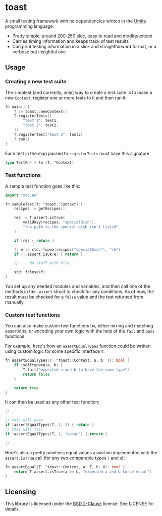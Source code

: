 # toast

A small testing framework with no dependencies written in
the [Umka](https://github.com/vtereshkov/umka-lang) programming language.

- Pretty simple; around 200-250 sloc, easy to read and modify/extend
- Carries timing information and keeps track of test results
- Can print testing information in a slick and straightforward format, or a verbose but insightful one

## Usage

### Creating a new test suite

The simplest (and currently, only) way to create a test suite is to make a new `Context`,
register one or more tests to it and then run it:

```go
fn main() {
    T := toast::newContext()
    T.registerTests({
        "test 1": test1,
        "test 2": test2,
    })
    T.registerTest("test 3", test3)
    T.run()
}
```

Each test in the map passed to `registerTests` must have this signature:
```go
type TestFn* = fn (T: ^Context)
```

### Test functions

A sample test function goes like this:

```go
import "std.um"

fn sampleTest(T: ^toast::Context) {
    recipes := getRecipes()

    res := T.assert.isTrue(
        validkey(recipes, "specialDish"),
        "the path to the special dish isn't listed"
    )

    if !res { return }

    f, e := std::fopen(recipes["specialDish"], "rb")
    if !T.assert.isOk(e) { return }

    // ... do stuff with file ...

    std::fclose(f)
}
```

You set up any needed modules and variables, and then call
one of the methods in the `.assert` struct to check for any conditions.
As of now, the result must be checked for a `false` value and the test returned from manually.

### Custom test functions

You can also make custom test functions by, either mixing and matching assertions,
or encoding your own logic with the help of the `fail` and `pass` functions.

For example, here's how an `assertEqualTypes` function could be written
using custom logic for some specific interface `T`:

```go
fn assertEqualTypes(T: ^toast::Context, a, b: T): bool {
    if !selftypeeq(a, b) {
        T.fail("expected a and b to have the same type")
        return false
    }

    return true
}
```

It can then be used as any other test function:

```go
// ...

// this will pass
if !assertEqualTypes(T, 1, 2) { return }
// this will fail
if !assertEqualTypes(T, 1, "aeiou") { return }

// ...
```

Here's also a pretty pointless equal values assertion implemented
with the `assert.isTrue` call (for any two comparable types `T` and `U`):

```go
fn assertEqual(T: ^toast::Context, a: T, b: U): bool {
    return T.assert.isTrue(a == b, "expected a and b to be equal")
}
```

## Licensing

This library is licensed under the [BSD 2-Clause](./LICENSE) license. See LICENSE for details.
